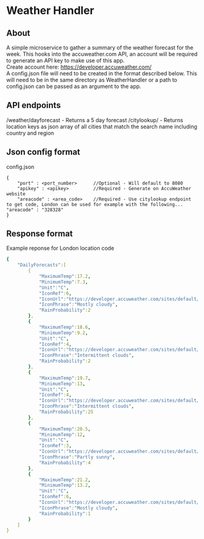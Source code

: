 # Weather Handler
## About
A simple microservice to gather a summary of the weather forecast for the week.
This hooks into the accuweather.com API, an account will be required to generate an API key to make use of this app.  
Create account here: https://developer.accuweather.com/  
A config.json file will need to be created in the format described below. This will need to be in the same directory as WeatherHandler or a path to config.json can be passed as an argument to the app.

## API endpoints
/weather/dayforecast    -   Returns a 5 day forecast
/citylookup/<cityname>  -   Returns location keys as json array of all cities that match the search name including country and region

## Json config format
config.json  
```
{
    "port" : <port_number>      //Optional - Will default to 8080
    "apikey" : <apikey>         //Required - Generate on AccuWeather website
    "areacode" : <area_code>    //Required - Use citylookup endpoint to get code, London can be used for example with the following... "areacode" : "328328"
}
```

## Response format
Example reponse for London location code
```yaml
{
    "DailyForecasts":[
        {
            "MaximumTemp":17.2,
            "MinimumTemp":7.3,
            "Unit":"C",
            "IconRef":6,
            "IconUrl":"https://developer.accuweather.com/sites/default/files/06-s.png",
            "IconPhrase":"Mostly cloudy",
            "RainProbability":2
        },
        {
            "MaximumTemp":18.6,
            "MinimumTemp":9.2,
            "Unit":"C",
            "IconRef":4,
            "IconUrl":"https://developer.accuweather.com/sites/default/files/04-s.png",
            "IconPhrase":"Intermittent clouds",
            "RainProbability":2
        },
        {
            "MaximumTemp":19.7,
            "MinimumTemp":13,
            "Unit":"C",
            "IconRef":4,
            "IconUrl":"https://developer.accuweather.com/sites/default/files/04-s.png",
            "IconPhrase":"Intermittent clouds",
            "RainProbability":25
        },
        {
            "MaximumTemp":20.5,
            "MinimumTemp":12,
            "Unit":"C",
            "IconRef":3,
            "IconUrl":"https://developer.accuweather.com/sites/default/files/03-s.png",
            "IconPhrase":"Partly sunny",
            "RainProbability":4
        },
        {
            "MaximumTemp":21.2,
            "MinimumTemp":13.2,
            "Unit":"C",
            "IconRef":6,
            "IconUrl":"https://developer.accuweather.com/sites/default/files/06-s.png",
            "IconPhrase":"Mostly cloudy",
            "RainProbability":1
        }
    ]
}
```
